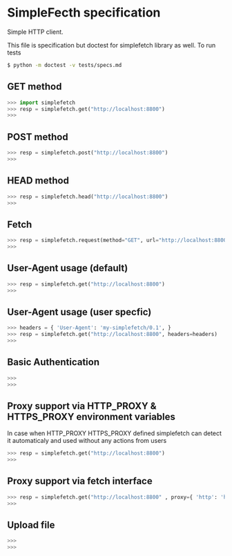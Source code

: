 # SimpleFecth specification

Simple HTTP client.

This file is specification but doctest for simplefetch library as well. To run tests 
```sh
$ python -m doctest -v tests/specs.md
```

## GET method

```python
>>> import simplefetch
>>> resp = simplefetch.get("http://localhost:8800")
>>>
```

## POST method

```python
>>> resp = simplefetch.post("http://localhost:8800")
>>>
```

## HEAD method

```python
>>> resp = simplefetch.head("http://localhost:8800")
>>>
```

## Fetch 

```python
>>> resp = simplefetch.request(method="GET", url="http://localhost:8800")
>>>
```

## User-Agent usage (default)

```python
>>> resp = simplefetch.get("http://localhost:8800")
>>>
```

## User-Agent usage (user specfic)

```python
>>> headers = { 'User-Agent': 'my-simplefetch/0.1', }
>>> resp = simplefetch.get("http://localhost:8800", headers=headers)
>>>
```

## Basic Authentication
```python
>>>
>>>
```


## Proxy support via HTTP_PROXY & HTTPS_PROXY environment variables

In case when HTTP\_PROXY HTTPS\_PROXY defined simplefetch can detect it automaticaly and 
used without any actions from users

```python
>>> resp = simplefetch.get("http://localhost:8800")
>>>
```

## Proxy support via fetch interface

```python
>>> resp = simplefetch.get("http://localhost:8800" , proxy={ 'http': 'http://127.0.0.1:8000', 'https': 'https://127.0.0.1:8000', })
>>>
```

## Upload file

```python
>>>
>>>
```


